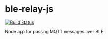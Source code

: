 # ble-relay-js

[![Build Status](https://travis-ci.org/snipsco/ble-relay-js.js.svg?branch=master)](https://travis-ci.org/snipsco/ble-relay-js.js)


Node app for passing MQTT messages over BLE
